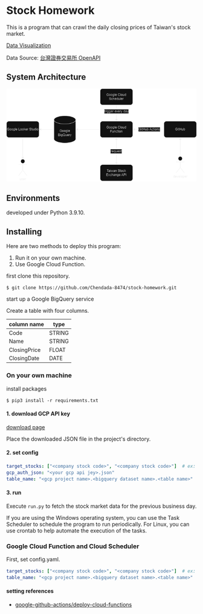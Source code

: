 # Stock Homework

This is a program that can crawl the daily closing prices of Taiwan's stock market.

[Data Visualization](https://lookerstudio.google.com/reporting/d8ae56c6-0eee-4224-80a5-5f97450f74c2)

Data Source: [台灣證券交易所 OpenAPI](https://openapi.twse.com.tw/)

## System Architecture
![system structure](./img/system_structure.png)

## Environments

developed under Python 3.9.10.

## Installing

Here are two methods to deploy this program:

1. Run it on your own machine.
2. Use Google Cloud Function.


first clone this repository.

```
$ git clone https://github.com/Chendada-8474/stock-homework.git
```
start up a Google BigQuery service

Create a table with four columns.

| column name  | type   |
| ------------ | ------ |
| Code         | STRING |
| Name         | STRING |
| ClosingPrice | FLOAT  |
| ClosingDate  | DATE   |

### On your own machine

install packages
```
$ pip3 install -r requirements.txt
```

#### 1. download GCP API key

[download page](https://console.cloud.google.com/apis/credentials/serviceaccountkey?_ga=2.208590738.-121430735.1530179569)

Place the downloaded JSON file in the project's directory.

#### 2. set config

```yaml
target_stocks: ["<company stock code>", "<company stock code>"]  # ex: ["0050", "2330"]
gcp_auth_json: "<your gcp api jey>.json"
table_name: "<gcp project name>.<bigquery dataset name>.<table name>"
```

#### 3. run

Execute `run.py` to fetch the stock market data for the previous business day.

If you are using the Windows operating system, you can use the Task Scheduler to schedule the program to run periodically. For Linux, you can use crontab to help automate the execution of the tasks.


### Google Cloud Function and Cloud Scheduler

First, set config.yaml.

```yaml
target_stocks: ["<company stock code>", "<company stock code>"]  # ex: ["0050", "2330"]
table_name: "<gcp project name>.<bigquery dataset name>.<table name>"
```

#### setting references
- [google-github-actions/deploy-cloud-functions](https://github.com/google-github-actions/deploy-cloud-functions)
